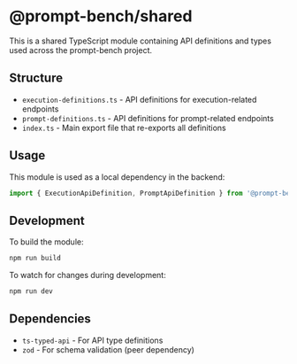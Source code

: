 # @prompt-bench/shared

This is a shared TypeScript module containing API definitions and types used across the prompt-bench project.

## Structure

- `execution-definitions.ts` - API definitions for execution-related endpoints
- `prompt-definitions.ts` - API definitions for prompt-related endpoints
- `index.ts` - Main export file that re-exports all definitions

## Usage

This module is used as a local dependency in the backend:

```typescript
import { ExecutionApiDefinition, PromptApiDefinition } from '@prompt-bench/shared';
```

## Development

To build the module:

```bash
npm run build
```

To watch for changes during development:

```bash
npm run dev
```

## Dependencies

- `ts-typed-api` - For API type definitions
- `zod` - For schema validation (peer dependency)
